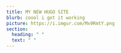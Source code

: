 ```yaml
---
title: MY NEW HUGO SITE
blurb: coool i got it working
picture: https://i.imgur.com/Mx9RmtY.png
section:
  heading: " "
  text: " "
---
```

